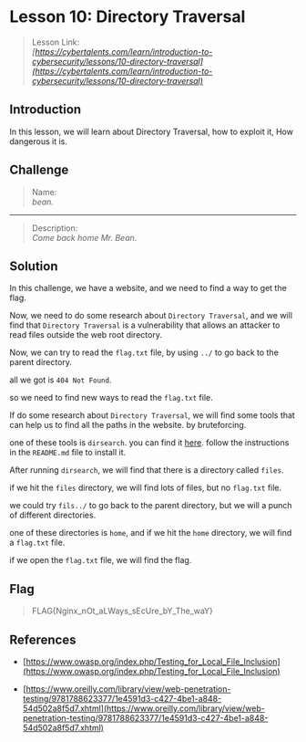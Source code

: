 # Lesson 10: Directory Traversal

> Lesson Link:\
> *[https://cybertalents.com/learn/introduction-to-cybersecurity/lessons/10-directory-traversal](https://cybertalents.com/learn/introduction-to-cybersecurity/lessons/10-directory-traversal)*

## Introduction

In this lesson, we will learn about Directory Traversal, how to exploit it, How dangerous it is.

## Challenge

> Name:\
> *bean.*

---

> Description:\
> *Come back home Mr. Bean.*

## Solution

In this challenge, we have a website, and we need to find a way to get the flag.

Now, we need to do some research about `Directory Traversal`, and we will find that `Directory Traversal` is a vulnerability that allows an attacker to read files outside the web root directory.

Now, we can try to read the `flag.txt` file, by using `../` to go back to the parent directory.

all we got is `404 Not Found`.

so we need to find new ways to read the `flag.txt` file.

If do some research about `Directory Traversal`, we will find some tools that can help us to find all the paths in the website. by bruteforcing.

one of these tools is `dirsearch`. you can find it [here](https://github.com/maurosoria/dirsearch). follow the instructions in the `README.md` file to install it.

After running `dirsearch`, we will find that there is a directory called `files`.

if we hit the `files` directory, we will find lots of files, but no `flag.txt` file.

we could try `fils../` to go back to the parent directory, but we will a punch of different directories.

one of these directories is `home`, and if we hit the `home` directory, we will find a `flag.txt` file.

if we open the `flag.txt` file, we will find the flag.

## Flag

> FLAG{Nginx_nOt_aLWays_sEcUre_bY_The_waY}

## References

- [https://www.owasp.org/index.php/Testing_for_Local_File_Inclusion](https://www.owasp.org/index.php/Testing_for_Local_File_Inclusion)

- [https://www.oreilly.com/library/view/web-penetration-testing/9781788623377/1e4591d3-c427-4be1-a848-54d502a8f5d7.xhtml](https://www.oreilly.com/library/view/web-penetration-testing/9781788623377/1e4591d3-c427-4be1-a848-54d502a8f5d7.xhtml)
